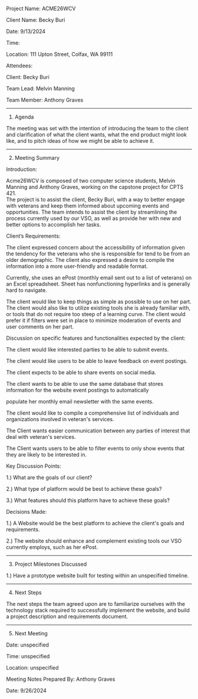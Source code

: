 Project Name: ACME26WCV

Client Name: Becky Buri

Date: 9/13/2024

Time:

Location: 111 Upton Street, Colfax, WA 99111 

Attendees: 

Client: Becky Buri

Team Lead: Melvin Manning

Team Member: Anthony Graves

__________________________________________________________________________________________________________________
1. Agenda


The meeting was set with the intention of introducing the team to the client and clarification of what the client wants,
what the end product might look like, and to pitch ideas of how we might be able to achieve it.

__________________________________________________________________________________________________________________

2. Meeting Summary


Introduction:

Acme26WCV is composed of two computer science students, Melvin Manning and Anthony Graves, working on the capstone project for CPTS 421.  
The project is to assist the client, Becky Buri, with a way to better engage with veterans and keep them informed about upcoming events 
and opportunities.  The team intends to assist the client by streamlining the process currently used by our VSO, as well as provide her with new
and better options to accomplish her tasks.


Client’s Requirements:

The client expressed concern about the accessibility of information given the tendency for the veterans
who she is responsible for tend to be from an older demographic.  The client also expressed a desire to compile 
the information into a more user-friendly and readable format.

Currently, she uses an ePost (monthly email sent out to a list of veterans) on an Excel spreadsheet.  Sheet has nonfunctioning
hyperlinks and is generally hard to navigate.

The client would like to keep things as simple as possible to use on her part. The client would also like to utilize
existing tools she is already familiar with, or tools that do not require too steep of a learning curve.
The client would prefer it if filters were set in place to minimize moderation of events and user comments on her part.



Discussion on specific features and functionalities expected by the client:


The client would like interested parties to be able to submit events.

The client would like users to be able to leave feedback on event postings.

The client expects to be able to share events on social media.

The client wants to be able to use the same database that stores information for the website event postings to automatically 

populate her monthly email newsletter with the same events.

The client would like to compile a comprehensive  list of individuals and organizations involved in veteran's
services.

The Client wants easier communication between any parties of interest that deal with veteran's services.

The Client wants users to be able to filter events to only show events that they are likely to be interested in.



Key Discussion Points:

1.) What are the goals of our client?

2.) What type of platform would be best to achieve these goals?

3.) What features should this platform have to achieve these goals?



Decisions Made:

1.) A Website would be the best platform to achieve the client's goals and requirements.

2.) The website should enhance and complement existing tools our VSO currently employs, such as her ePost.

_______________________________________________________________________________________________________


3. Project Milestones Discussed

1.) Have a prototype website built for testing within an unspecified timeline.

________________________________________________________________________________________________________


4. Next Steps

The next steps the team agreed upon are to familiarize ourselves with the technology stack required to successfully implement the website, and build a project description and requirements document.

_______________________________________________________________________________________________________


5. Next Meeting
   
Date: unspecified

Time: unspecified

Location: unspecified

Meeting Notes Prepared By: Anthony Graves

Date: 9/26/2024
